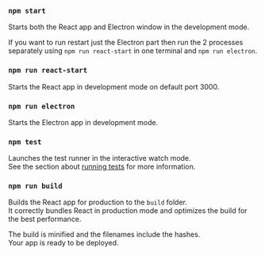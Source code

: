 ### `npm start`

Starts both the React app and Electron window in the development mode.<br>

If you want to run restart just the Electron part then run the 2 processes separately using `npm run react-start` in one terminal and `npm run electron`.

### `npm run react-start`

Starts the React app in development mode on default port 3000.

### `npm run electron`

Starts the Electron app in development mode.

### `npm test`

Launches the test runner in the interactive watch mode.<br>
See the section about [running tests](https://facebook.github.io/create-react-app/docs/running-tests) for more information.

### `npm run build`

Builds the React app for production to the `build` folder.<br>
It correctly bundles React in production mode and optimizes the build for the best performance.

The build is minified and the filenames include the hashes.<br>
Your app is ready to be deployed.
